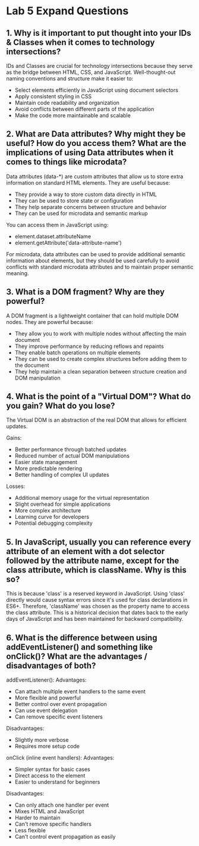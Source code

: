 # Lab 5 Expand Questions

## 1. Why is it important to put thought into your IDs & Classes when it comes to technology intersections?

IDs and Classes are crucial for technology intersections because they serve as the bridge between HTML, CSS, and JavaScript. Well-thought-out naming conventions and structure make it easier to:
- Select elements efficiently in JavaScript using document selectors
- Apply consistent styling in CSS
- Maintain code readability and organization
- Avoid conflicts between different parts of the application
- Make the code more maintainable and scalable

## 2. What are Data attributes? Why might they be useful? How do you access them? What are the implications of using Data attributes when it comes to things like microdata?

Data attributes (data-*) are custom attributes that allow us to store extra information on standard HTML elements. They are useful because:
- They provide a way to store custom data directly in HTML
- They can be used to store state or configuration
- They help separate concerns between structure and behavior
- They can be used for microdata and semantic markup

You can access them in JavaScript using:
- element.dataset.attributeName
- element.getAttribute('data-attribute-name')

For microdata, data attributes can be used to provide additional semantic information about elements, but they should be used carefully to avoid conflicts with standard microdata attributes and to maintain proper semantic meaning.

## 3. What is a DOM fragment? Why are they powerful?

A DOM fragment is a lightweight container that can hold multiple DOM nodes. They are powerful because:
- They allow you to work with multiple nodes without affecting the main document
- They improve performance by reducing reflows and repaints
- They enable batch operations on multiple elements
- They can be used to create complex structures before adding them to the document
- They help maintain a clean separation between structure creation and DOM manipulation

## 4. What is the point of a "Virtual DOM"? What do you gain? What do you lose?

The Virtual DOM is an abstraction of the real DOM that allows for efficient updates. 

Gains:
- Better performance through batched updates
- Reduced number of actual DOM manipulations
- Easier state management
- More predictable rendering
- Better handling of complex UI updates

Losses:
- Additional memory usage for the virtual representation
- Slight overhead for simple applications
- More complex architecture
- Learning curve for developers
- Potential debugging complexity

## 5. In JavaScript, usually you can reference every attribute of an element with a dot selector followed by the attribute name, except for the class attribute, which is className. Why is this so?

This is because 'class' is a reserved keyword in JavaScript. Using 'class' directly would cause syntax errors since it's used for class declarations in ES6+. Therefore, 'className' was chosen as the property name to access the class attribute. This is a historical decision that dates back to the early days of JavaScript and has been maintained for backward compatibility.

## 6. What is the difference between using addEventListener() and something like onClick()? What are the advantages / disadvantages of both?

addEventListener():
Advantages:
- Can attach multiple event handlers to the same event
- More flexible and powerful
- Better control over event propagation
- Can use event delegation
- Can remove specific event listeners

Disadvantages:
- Slightly more verbose
- Requires more setup code

onClick (inline event handlers):
Advantages:
- Simpler syntax for basic cases
- Direct access to the element
- Easier to understand for beginners

Disadvantages:
- Can only attach one handler per event
- Mixes HTML and JavaScript
- Harder to maintain
- Can't remove specific handlers
- Less flexible
- Can't control event propagation as easily 